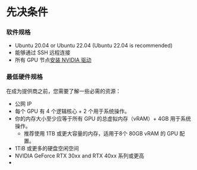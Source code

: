 # 先决条件

### 软件规格 <a href="#hpaxl" id="hpaxl"></a>

* Ubuntu 20.04 or Ubuntu 22.04 (Ubuntu 22.04 is recommended)
* 能够通过 SSH 远程连接
* 所有 GPU 节点[安装 NVIDIA 驱动](https://ubuntu.com/server/docs/nvidia-drivers-installation)

### 最低硬件规格 <a href="#lpzfz" id="lpzfz"></a>

在成为提供商之前，您需要了解一些必需的资源：

* 公网 IP
* 每个 GPU 有 4 个逻辑核心 + 2 个用于系统操作。
* 你的内存大小至少应等于所有 GPU 的总虚拟内存（vRAM）+ 4GB 用于系统操作。
  * 推荐使用 1TB 或更大容量的内存，适用于8个 80GB vRAM 的 GPU 配置。
* 1TiB 或更多的硬盘空闲空间
* NVIDIA GeForce RTX 30xx and RTX 40xx 系列或更高
*
